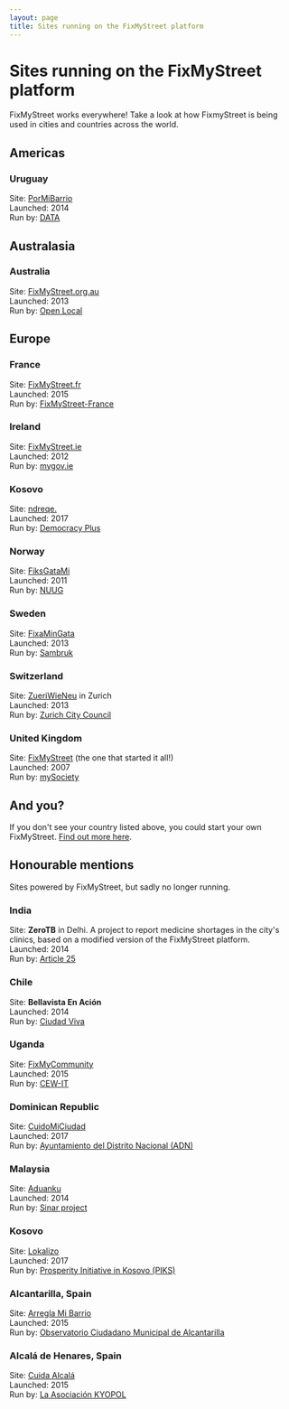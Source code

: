 ```yaml
---
layout: page
title: Sites running on the FixMyStreet platform
---
```


<H1>Sites running on the FixMyStreet platform</H1>

FixMyStreet works everywhere! Take a look at how FixmyStreet is being
used in cities and countries across the world.

<h2>Americas</h2>
<h3>Uruguay</h3>
Site: <a href="http://www.pormibarrio.uy/">PorMiBarrio</a>
<br>
Launched: 2014
<br>
Run by: <a href="http://www.datauy.org/">DATA</a>

<h2>Australasia</h2>
<h3>Australia</h3>
Site: <a href="http://www.fixmystreet.org.au/">FixMyStreet.org.au</a>
<br>
Launched: 2013
<br>
Run by: <a href="http://www.openlocal.org.au/">Open Local</a>

<h2>Europe</h2>

<h3>France</h3>
Site: <a href="http://www.fixmystreet.fr/">FixMyStreet.fr</a>
<br>
Launched: 2015
<br>
Run by: <a href="http://www.fixmystreet-france.fr/">FixMyStreet-France</a>

<h3>Ireland</h3>
Site: <a href="http://fixmystreet.ie/">FixMyStreet.ie</a>
<br>
Launched: 2012
<br>
Run by: <a href="http://mygov.ie/">mygov.ie</a>

<h3>Kosovo</h3>
Site: <a href="https://ndreqe.com">ndreqe.</a>
<br>
Launched: 2017
<br>
Run by: <a href="http://dplus-ks.org">Democracy Plus</a>

<h3>Norway</h3>
Site: <a href="http://www.fiksgatami.no/">FiksGataMi</a>
<br>
Launched: 2011
<br>
Run by: <a href="http://www.nuug.no/">NUUG</a>

<h3>Sweden</h3>
Site: <a href="http://www.fixamingata.se/">FixaMinGata</a>
<br>
Launched: 2013
<br>
Run by: <a href="http://sambruk.se/">Sambruk</a>

<h3>Switzerland</h3>
Site: <a href="https://www.zueriwieneu.ch/">ZueriWieNeu</a> in Zurich
<br>
Launched: 2013
<br>
Run by: <a href="https://www.stadt-zuerich.ch/portal">Zurich City
Council</a>

<h3>United Kingdom</h3>
Site: <a href="https://www.fixmystreet.com/">FixMyStreet</a> (the one that started it all!)
<br>
Launched: 2007
<br>
Run by: <a href="https://www.mysociety.org/">mySociety</a>


<h2>And you?</h2>

If you don't see your country listed above, you could start your own
FixMyStreet. <a href="/overview/">Find out more here</a>.

<h2>Honourable mentions</h2>

<p>Sites powered by FixMyStreet, but sadly no longer running.</p>

<h3>India</h3>
Site: <b>ZeroTB</b> in Delhi. A
project to report medicine shortages in the city's clinics, based on a
modified version of the FixMyStreet platform.
<br>
Launched: 2014
<br>
Run by: <a href="http://www.article-25.org/">Article 25</a>

<h3>Chile</h3>
Site: <b>Bellavista En Ación</b>
<br>
Launched: 2014
<br>
Run by: <a href="http://www.ciudadviva.cl/">Ciudad Viva</a>

<h3>Uganda</h3>
Site: <a href="http://fixmycommunity.ug/">FixMyCommunity</a>
<br>
Launched: 2015
<br>
Run by: <a href="http://cewit.or.ug">CEW-IT</a>

<h3>Dominican Republic</h3>
Site: <a href="https://www.cuidomiciudad.do/">CuidoMiCiudad</a>
<br>
Launched: 2017
<br>
Run by: <a href="http://www.adn.gob.do/">Ayuntamiento del Distrito Nacional (ADN)</a>

<h3>Malaysia</h3>
Site: <a href="http://aduanku.my/">Aduanku</a>
<br>
Launched: 2014
<br>
Run by: <a href="http://sinarproject.org/">Sinar project</a>

<h3>Kosovo</h3>
Site: <a href="https://lokalizo.org">Lokalizo</a>
<br>
Launched: 2017
<br>
Run by: <a href="http://pi-ks.org/">Prosperity Initiative in Kosovo (PIKS)</a>

<h3>Alcantarilla, Spain</h3>
Site: <a href="http://arreglamibarrio.org/">Arregla Mi Barrio</a>
<br>
Launched: 2015
<br>
Run by: <a href="http://ocm.ocmalcantarilla.es/">Observatorio Ciudadano Municipal de Alcantarilla</a>

<h3>Alcalá de Henares, Spain</h3>
Site: <a href="http://cuida.alcala.org/">Cuida Alcalá</a>
<br>
Launched: 2015
<br>
Run by: <a href="http://www.kyopol.net">La Asociación KYOPOL</a>
